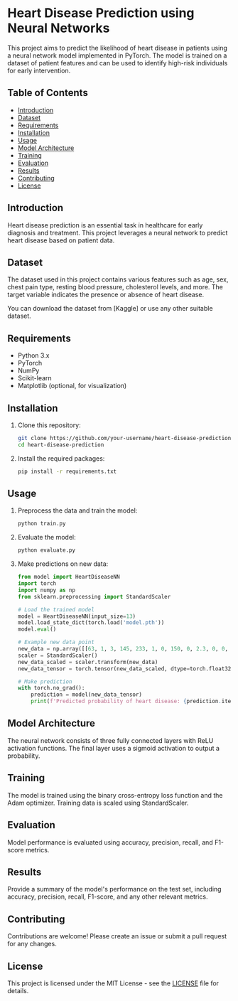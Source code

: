 # Heart Disease Prediction using Neural Networks

This project aims to predict the likelihood of heart disease in patients using a neural network model implemented in PyTorch. The model is trained on a dataset of patient features and can be used to identify high-risk individuals for early intervention.

## Table of Contents

- [Introduction](#introduction)
- [Dataset](#dataset)
- [Requirements](#requirements)
- [Installation](#installation)
- [Usage](#usage)
- [Model Architecture](#model-architecture)
- [Training](#training)
- [Evaluation](#evaluation)
- [Results](#results)
- [Contributing](#contributing)
- [License](#license)

## Introduction

Heart disease prediction is an essential task in healthcare for early diagnosis and treatment. This project leverages a neural network to predict heart disease based on patient data.

## Dataset

The dataset used in this project contains various features such as age, sex, chest pain type, resting blood pressure, cholesterol levels, and more. The target variable indicates the presence or absence of heart disease.

You can download the dataset from [Kaggle] or use any other suitable dataset.

## Requirements

- Python 3.x
- PyTorch
- NumPy
- Scikit-learn
- Matplotlib (optional, for visualization)

## Installation

1. Clone this repository:
    ```bash
    git clone https://github.com/your-username/heart-disease-prediction.git
    cd heart-disease-prediction
    ```

2. Install the required packages:
    ```bash
    pip install -r requirements.txt
    ```

## Usage

1. Preprocess the data and train the model:
    ```bash
    python train.py
    ```

2. Evaluate the model:
    ```bash
    python evaluate.py
    ```

3. Make predictions on new data:
    ```python
    from model import HeartDiseaseNN
    import torch
    import numpy as np
    from sklearn.preprocessing import StandardScaler

    # Load the trained model
    model = HeartDiseaseNN(input_size=13)
    model.load_state_dict(torch.load('model.pth'))
    model.eval()

    # Example new data point
    new_data = np.array([[63, 1, 3, 145, 233, 1, 0, 150, 0, 2.3, 0, 0, 1]])
    scaler = StandardScaler()
    new_data_scaled = scaler.transform(new_data)
    new_data_tensor = torch.tensor(new_data_scaled, dtype=torch.float32)

    # Make prediction
    with torch.no_grad():
        prediction = model(new_data_tensor)
        print(f'Predicted probability of heart disease: {prediction.item():.4f}')
    ```

## Model Architecture

The neural network consists of three fully connected layers with ReLU activation functions. The final layer uses a sigmoid activation to output a probability.

## Training

The model is trained using the binary cross-entropy loss function and the Adam optimizer. Training data is scaled using StandardScaler.

## Evaluation

Model performance is evaluated using accuracy, precision, recall, and F1-score metrics.

## Results

Provide a summary of the model's performance on the test set, including accuracy, precision, recall, F1-score, and any other relevant metrics.

## Contributing

Contributions are welcome! Please create an issue or submit a pull request for any changes.

## License

This project is licensed under the MIT License - see the [LICENSE](LICENSE) file for details.
